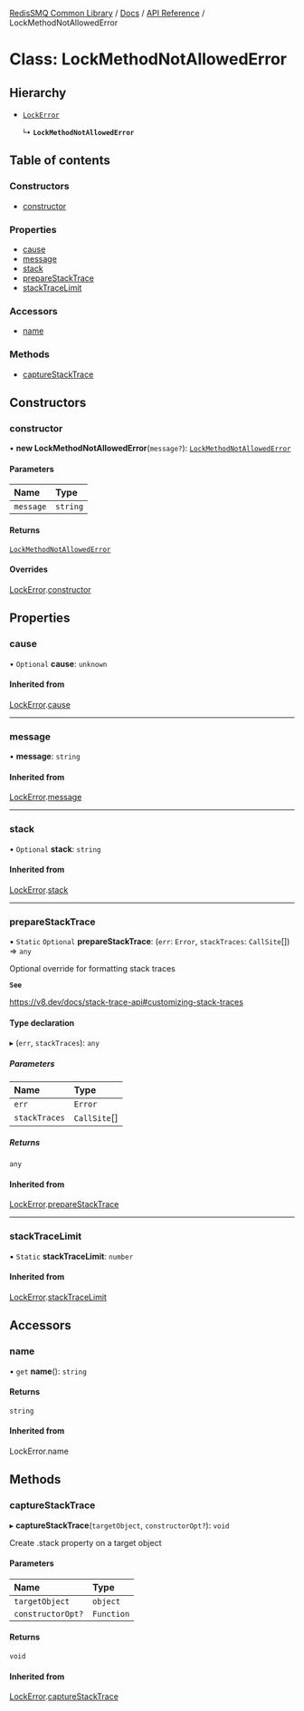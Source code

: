[RedisSMQ Common Library](../../../README.md) / [Docs](../../README.md) / [API Reference](../README.md) / LockMethodNotAllowedError

# Class: LockMethodNotAllowedError

## Hierarchy

- [`LockError`](LockError.md)

  ↳ **`LockMethodNotAllowedError`**

## Table of contents

### Constructors

- [constructor](LockMethodNotAllowedError.md#constructor)

### Properties

- [cause](LockMethodNotAllowedError.md#cause)
- [message](LockMethodNotAllowedError.md#message)
- [stack](LockMethodNotAllowedError.md#stack)
- [prepareStackTrace](LockMethodNotAllowedError.md#preparestacktrace)
- [stackTraceLimit](LockMethodNotAllowedError.md#stacktracelimit)

### Accessors

- [name](LockMethodNotAllowedError.md#name)

### Methods

- [captureStackTrace](LockMethodNotAllowedError.md#capturestacktrace)

## Constructors

### constructor

• **new LockMethodNotAllowedError**(`message?`): [`LockMethodNotAllowedError`](LockMethodNotAllowedError.md)

#### Parameters

| Name | Type |
| :------ | :------ |
| `message` | `string` |

#### Returns

[`LockMethodNotAllowedError`](LockMethodNotAllowedError.md)

#### Overrides

[LockError](LockError.md).[constructor](LockError.md#constructor)

## Properties

### cause

• `Optional` **cause**: `unknown`

#### Inherited from

[LockError](LockError.md).[cause](LockError.md#cause)

___

### message

• **message**: `string`

#### Inherited from

[LockError](LockError.md).[message](LockError.md#message)

___

### stack

• `Optional` **stack**: `string`

#### Inherited from

[LockError](LockError.md).[stack](LockError.md#stack)

___

### prepareStackTrace

▪ `Static` `Optional` **prepareStackTrace**: (`err`: `Error`, `stackTraces`: `CallSite`[]) => `any`

Optional override for formatting stack traces

**`See`**

https://v8.dev/docs/stack-trace-api#customizing-stack-traces

#### Type declaration

▸ (`err`, `stackTraces`): `any`

##### Parameters

| Name | Type |
| :------ | :------ |
| `err` | `Error` |
| `stackTraces` | `CallSite`[] |

##### Returns

`any`

#### Inherited from

[LockError](LockError.md).[prepareStackTrace](LockError.md#preparestacktrace)

___

### stackTraceLimit

▪ `Static` **stackTraceLimit**: `number`

#### Inherited from

[LockError](LockError.md).[stackTraceLimit](LockError.md#stacktracelimit)

## Accessors

### name

• `get` **name**(): `string`

#### Returns

`string`

#### Inherited from

LockError.name

## Methods

### captureStackTrace

▸ **captureStackTrace**(`targetObject`, `constructorOpt?`): `void`

Create .stack property on a target object

#### Parameters

| Name | Type |
| :------ | :------ |
| `targetObject` | `object` |
| `constructorOpt?` | `Function` |

#### Returns

`void`

#### Inherited from

[LockError](LockError.md).[captureStackTrace](LockError.md#capturestacktrace)
